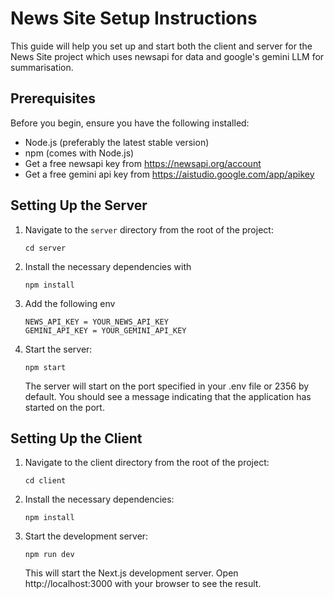 # News Site Setup Instructions

This guide will help you set up and start both the client and server for the News Site project which uses newsapi for data and google's gemini LLM for summarisation.

## Prerequisites

Before you begin, ensure you have the following installed:
- Node.js (preferably the latest stable version)
- npm (comes with Node.js)
- Get a free newsapi key from https://newsapi.org/account
- Get a free gemini api key from https://aistudio.google.com/app/apikey

## Setting Up the Server

1. Navigate to the `server` directory from the root of the project:
   ```
   cd server
   ```
2. Install the necessary dependencies with
   ``` 
   npm install
   ```
3. Add the following env
   ```
   NEWS_API_KEY = YOUR_NEWS_API_KEY
   GEMINI_API_KEY = YOUR_GEMINI_API_KEY
   ```
4. Start the server:
   ```
   npm start
   ```
   The server will start on the port specified in your .env file or 2356 by default. You should see a message indicating that the application has started on the port.

## Setting Up the Client

1. Navigate to the client directory from the root of the project:
   ```
   cd client
   ```
2. Install the necessary dependencies:
   ```
   npm install
   ```
3. Start the development server:
   ```
   npm run dev
   ```
   This will start the Next.js development server. Open http://localhost:3000 with your browser to see the result.
